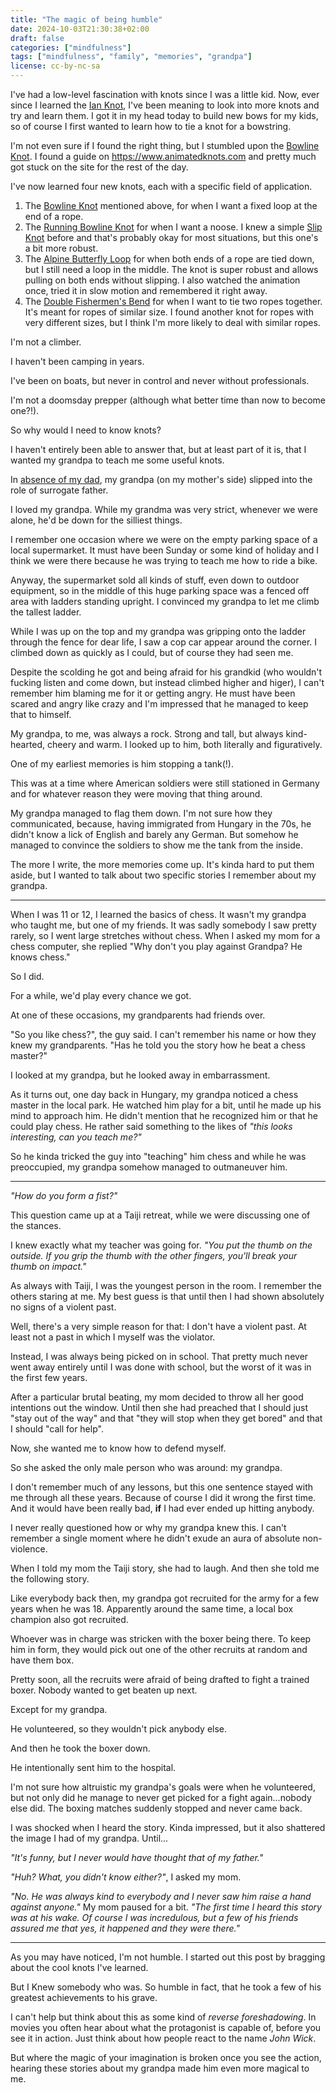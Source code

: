 ```yaml
---
title: "The magic of being humble"
date: 2024-10-03T21:30:38+02:00
draft: false
categories: ["mindfulness"]
tags: ["mindfulness", "family", "memories", "grandpa"]
license: cc-by-nc-sa
---
```


I've had a low-level fascination with knots since I was a little kid. Now, ever since I learned the [Ian Knot](../tying-shoelaces), I've been meaning to look into more knots and try and learn them. I got it in my head today to build new bows for my kids, so of course I first wanted to learn how to tie a knot for a bowstring.

I'm not even sure if I found the right thing, but I stumbled upon the [Bowline Knot](https://www.animatedknots.com/bowline-knot). I found a guide on https://www.animatedknots.com and pretty much got stuck on the site for the rest of the day.

I've now learned four new knots, each with a specific field of application.

1. The [Bowline Knot](https://www.animatedknots.com/bowline-knot) mentioned above, for when I want a fixed loop at the end of a rope.
2. The [Running Bowline Knot](https://www.animatedknots.com/running-bowline-knot) for when I want a noose. I knew a simple [Slip Knot](https://www.animatedknots.com/slip-knot) before and that's probably okay for most situations, but this one's a bit more robust.
3. The [Alpine Butterfly Loop](https://www.animatedknots.com/alpine-butterfly-loop-knot) for when both ends of a rope are tied down, but I still need a loop in the middle. The knot is super robust and allows pulling on both ends without slipping. I also watched the animation once, tried it in slow motion and remembered it right away.
4. The [Double Fishermen's Bend](https://www.animatedknots.com/double-fishermans-bend-knot) for when I want to tie two ropes together. It's meant for ropes of similar size. I found another knot for ropes with very different sizes, but I think I'm more likely to deal with similar ropes.

I'm not a climber.

I haven't been camping in years.

I've been on boats, but never in control and never without professionals.

I'm not a doomsday prepper (although what better time than now to become one?!).

So why would I need to know knots?

I haven't entirely been able to answer that, but at least part of it is, that I wanted my grandpa to teach me some useful knots.

In [absence of my dad](../a-blast-from-the-past/), my grandpa (on my mother's side) slipped into the role of surrogate father.

I loved my grandpa. While my grandma was very strict, whenever we were alone, he'd be down for the silliest things.

I remember one occasion where we were on the empty parking space of a local supermarket. It must have been Sunday or some kind of holiday and I think we were there because he was trying to teach me how to ride a bike.

Anyway, the supermarket sold all kinds of stuff, even down to outdoor equipment, so in the middle of this huge parking space was a fenced off area with ladders standing upright. I convinced my grandpa to let me climb the tallest ladder.

While I was up on the top and my grandpa was gripping onto the ladder through the fence for dear life, I saw a cop car appear around the corner. I climbed down as quickly as I could, but of course they had seen me.

Despite the scolding he got and being afraid for his grandkid (who wouldn't fucking listen and come down, but instead climbed higher and higer), I can't remember him blaming me for it or getting angry. He must have been scared and angry like crazy and I'm impressed that he managed to keep that to himself.

My grandpa, to me, was always a rock. Strong and tall, but always kind-hearted, cheery and warm. I looked up to him, both literally and figuratively.

One of my earliest memories is him stopping a tank(!).

This was at a time where American soldiers were still stationed in Germany and for whatever reason they were moving that thing around.

My grandpa managed to flag them down. I'm not sure how they communicated, because, having immigrated from Hungary in the 70s, he didn't know a lick of English and barely any German. But somehow he managed to convince the soldiers to show me the tank from the inside.

The more I write, the more memories come up. It's kinda hard to put them aside, but I wanted to talk about two specific stories I remember about my grandpa.

----

When I was 11 or 12, I learned the basics of chess. It wasn't my grandpa who taught me, but one of my friends. It was sadly somebody I saw pretty rarely, so I went large stretches without chess. When I asked my mom for a chess computer, she replied "Why don't you play against Grandpa? He knows chess."

So I did.

For a while, we'd play every chance we got.

At one of these occasions, my grandparents had friends over.

"So you like chess?", the guy said. I can't remember his name or how they knew my grandparents. "Has he told you the story how he beat a chess master?"

I looked at my grandpa, but he looked away in embarrassment.

As it turns out, one day back in Hungary, my grandpa noticed a chess master in the local park. He watched him play for a bit, until he made up his mind to approach him. He didn't mention that he recognized him or that he could play chess. He rather said something to the likes of _"this looks interesting, can you teach me?"_

So he kinda tricked the guy into "teaching" him chess and while he was preoccupied, my grandpa somehow managed to outmaneuver him.

----

_"How do you form a fist?"_

This question came up at a Taiji retreat, while we were discussing one of the stances.

I knew exactly what my teacher was going for. _"You put the thumb on the outside. If you grip the thumb with the other fingers, you'll break your thumb on impact."_

As always with Taiji, I was the youngest person in the room. I remember the others staring at me. My best guess is that until then I had shown absolutely no signs of a violent past.

Well, there's a very simple reason for that: I don't have a violent past. At least not a past in which I myself was the violator.

Instead, I was always being picked on in school. That pretty much never went away entirely until I was done with school, but the worst of it was in the first few years.

After a particular brutal beating, my mom decided to throw all her good intentions out the window. Until then she had preached that I should just "stay out of the way" and that "they will stop when they get bored" and that I should "call for help".

Now, she wanted me to know how to defend myself.

So she asked the only male person who was around: my grandpa.

I don't remember much of any lessons, but this one sentence stayed with me through all these years. Because of course I did it wrong the first time. And it would have been really bad, **if** I had ever ended up hitting anybody.

I never really questioned how or why my grandpa knew this. I can't remember a single moment where he didn't exude an aura of absolute non-violence.

When I told my mom the Taiji story, she had to laugh. And then she told me the following story.

Like everybody back then, my grandpa got recruited for the army for a few years when he was 18. Apparently around the same time, a local box champion also got recruited.

Whoever was in charge was stricken with the boxer being there. To keep him in form, they would pick out one of the other recruits at random and have them box.

Pretty soon, all the recruits were afraid of being drafted to fight a trained boxer. Nobody wanted to get beaten up next.

Except for my grandpa.

He volunteered, so they wouldn't pick anybody else.

And then he took the boxer down.

He intentionally sent him to the hospital.

I'm not sure how altruistic my grandpa's goals were when he volunteered, but not only did he manage to never get picked for a fight again...nobody else did. The boxing matches suddenly stopped and never came back.

I was shocked when I heard the story. Kinda impressed, but it also shattered the image I had of my grandpa. Until...

_"It's funny, but I never would have thought that of my father."_

_"Huh? What, you didn't know either?"_, I asked my mom.

_"No. He was always kind to everybody and I never saw him raise a hand against anyone."_ My mom paused for a bit. _"The first time I heard this story was at his wake. Of course I was incredulous, but a few of his friends assured me that yes, it happened and they were there."_

----

As you may have noticed, I'm not humble. I started out this post by bragging about the cool knots I've learned.

But I Knew somebody who was. So humble in fact, that he took a few of his greatest achievements to his grave.

I can't help but think about this as some kind of _reverse foreshadowing_. In movies you often hear about what the protagonist is capable of, before you see it in action. Just think about how people react to the name _John Wick_.

But where the magic of your imagination is broken once you see the action, hearing these stories about my grandpa made him even more magical to me.
